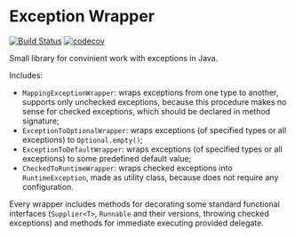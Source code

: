 # Exception Wrapper
[![Build Status](https://travis-ci.org/vanashimko/exception-wrapper.svg?branch=master)](https://travis-ci.org/vanashimko/exception-wrapper)
[![codecov](https://codecov.io/gh/vanashimko/exception-wrapper/branch/master/graph/badge.svg)](https://codecov.io/gh/vanashimko/exception-wrapper)

Small library for convinient work with exceptions in Java.

Includes:
- ```MappingExceptionWrapper```: wraps exceptions from one type to another, supports only unchecked exceptions, because this procedure makes no sense for checked exceptions, which should be declared in method signature;
- ```ExceptionToOptionalWrapper```: wraps exceptions (of specified types or all exceptions) to ```Optional.empty()```;
- ```ExceptionToDefaultWrapper```: wraps exceptions (of specified types or all exceptions) to some predefined default value;
- ```CheckedToRuntimeWrapper```: wraps checked exceptions into ```RuntimeException```, made as utility class, because does not require any configuration.

Every wrapper includes methods for decorating some standard functional interfaces (```Supplier<T>```, ```Runnable``` and their versions, throwing checked exceptions) and methods for immediate executing provided delegate.


